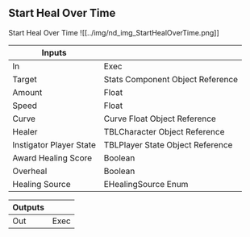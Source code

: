 ## Start Heal Over Time
Start Heal Over Time
![[../img/nd_img_StartHealOverTime.png]]

|Inputs||
|--|--|
| In | Exec |
| Target | Stats Component Object Reference |
| Amount | Float |
| Speed | Float |
| Curve | Curve Float Object Reference |
| Healer | TBLCharacter Object Reference |
| Instigator Player State | TBLPlayer State Object Reference |
| Award Healing Score | Boolean |
| Overheal | Boolean |
| Healing Source | EHealingSource Enum |

|Outputs||
|--|--|
| Out | Exec |
